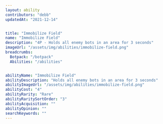 ```yaml
---
layout: ability
contributors: "debb"
updatedAt: "2021-12-14"


title: "Immobilize Field"
name: "Immobilize Field"
description: "4P - Holds all enemy bots in an area for 3 seconds"
imageUrl: "/assets/img/abilities/immobilize-field.png"
breadcrumbs:
  Botpack: "/botpack"
  Abilities: "/abilities"


abilityName: "Immobilize Field"
abilityDescription: "Holds all enemy bots in an area for 3 seconds"
abilityImageUrl: "/assets/img/abilities/immobilize-field.png"
abilityCost: "4"
abilityRarity: "Rare"
abilityRaritySortOrder: "3"
abilityAcquisition: ""
abilityOpinion: ""
searchKeywords: ""
---
```



